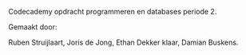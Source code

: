 Codecademy opdracht programmeren en databases periode 2.

Gemaakt door:

Ruben Struijlaart,
Joris de Jong,
Ethan Dekker klaar,
Damian Buskens.